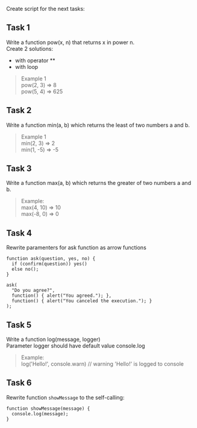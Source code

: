 Create script for the next tasks:

## Task 1
Write a function pow(x, n) that returns x in power n.  
Create 2 solutions:
  - with operator **
  - with loop
> Example 1  
pow(2, 3) => 8  
pow(5, 4) => 625  

## Task 2
Write a function min(a, b) which returns the least of two numbers a and b.
> Example 1  
min(2, 3) => 2  
min(1, -5) => -5

## Task 3
Write a function max(a, b) which returns the greater of two numbers a and b.
> Example:  
max(4, 10) => 10  
max(-8, 0) => 0  

## Task 4
Rewrite paramenters for ask function as arrow functions  
```
function ask(question, yes, no) {
  if (confirm(question)) yes()
  else no();
}

ask(
  "Do you agree?",
  function() { alert("You agreed."); },
  function() { alert("You canceled the execution."); }
);
```

## Task 5
Write a function log(message, logger)  
Parameter logger should have default value console.log
> Example:  
log('Hello!', console.warn) // warning 'Hello!' is logged to console

## Task 6
Rewrite function `showMessage` to the self-calling:  
```
function showMessage(message) {
  console.log(message);
}
```
